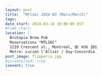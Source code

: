 ```yaml
---
layout: post
title:  "Mtlsec 2024-03 (Mars/March)"
tags: 
date_start: 2024-03-14 18:00:00 EST
#time_start:
location: |
  Brutopia Brew Pub
  Reservations "MTLSEC"
  1219 Crescent st., Montreal, QC H3G 1B1
  Metro: Lucien l'Allier / Guy-Concordia
post_image: flipperca.jpg
#iscancelled: true
isevent: true
---
```


